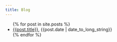 ```yaml
---
title: Blog
---
```


<ul>
{% for post in site.posts %}
<li>
<a href="{{post.url}}">{{post.title}}</a>, {{post.date | date_to_long_string}}
</li>
{% endfor %}
</ul>

